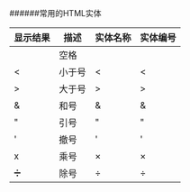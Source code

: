 ######常用的HTML实体

|显示结果|描述|实体名称|实体编号|
|--------|----|--------|--------|
|        |空格|&nbsp;  |&#160;  |
|   <    |小于号|&lt;  |&#60;   |
|   >    |大于号|&gt;  |&#62;   |
|   &    |和号 |&amp;  |&#38;   |
|   "    |引号 |&quot; |&#34;   |
|   '    |撤号 |&apos; |&#39;   |
|   x    |乘号 |&times;|&#215;  |
|  ➗    |除号 |&divide;|&#247; |
